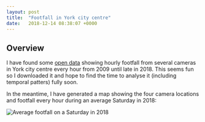 ```yaml
---
layout: post
title:  "Footfall in York city centre"
date:   2018-12-14 08:38:07 +0000
---
```

## Overview

I have found some [open data](https://data.gov.uk/dataset/6449d8f5-76e7-4aff-bfb1-46d46542a56c/footfall) showing hourly footfall from several cameras in York city centre every hour from 2009 until late in 2018. This seems fun so I downloaded it and hope to find the time to analyse it (including temporal patters) fully soon.

In the meantime, I have generated a map showing the four camera locations and footfall every hour during an average Saturday in 2018:

![Average footfall on a Saturday in 2018]({{site.url}}/assets/York_footfall.gif)
